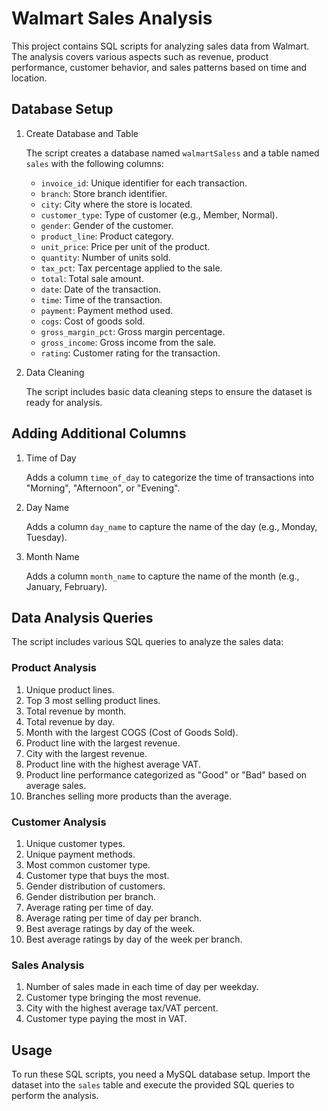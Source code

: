 # Walmart Sales Analysis

This project contains SQL scripts for analyzing sales data from Walmart. The analysis covers various aspects such as revenue, product performance, customer behavior, and sales patterns based on time and location.

## Database Setup

1. Create Database and Table

   The script creates a database named `walmartSaless` and a table named `sales` with the following columns:
   - `invoice_id`: Unique identifier for each transaction.
   - `branch`: Store branch identifier.
   - `city`: City where the store is located.
   - `customer_type`: Type of customer (e.g., Member, Normal).
   - `gender`: Gender of the customer.
   - `product_line`: Product category.
   - `unit_price`: Price per unit of the product.
   - `quantity`: Number of units sold.
   - `tax_pct`: Tax percentage applied to the sale.
   - `total`: Total sale amount.
   - `date`: Date of the transaction.
   - `time`: Time of the transaction.
   - `payment`: Payment method used.
   - `cogs`: Cost of goods sold.
   - `gross_margin_pct`: Gross margin percentage.
   - `gross_income`: Gross income from the sale.
   - `rating`: Customer rating for the transaction.

2. Data Cleaning

   The script includes basic data cleaning steps to ensure the dataset is ready for analysis.

## Adding Additional Columns

1. Time of Day

   Adds a column `time_of_day` to categorize the time of transactions into "Morning", "Afternoon", or "Evening".

2. Day Name

   Adds a column `day_name` to capture the name of the day (e.g., Monday, Tuesday).

3. Month Name

   Adds a column `month_name` to capture the name of the month (e.g., January, February).

## Data Analysis Queries

The script includes various SQL queries to analyze the sales data:

### Product Analysis

1. Unique product lines.
2. Top 3 most selling product lines.
3. Total revenue by month.
4. Total revenue by day.
5. Month with the largest COGS (Cost of Goods Sold).
6. Product line with the largest revenue.
7. City with the largest revenue.
8. Product line with the highest average VAT.
9. Product line performance categorized as "Good" or "Bad" based on average sales.
10. Branches selling more products than the average.

### Customer Analysis

1. Unique customer types.
2. Unique payment methods.
3. Most common customer type.
4. Customer type that buys the most.
5. Gender distribution of customers.
6. Gender distribution per branch.
7. Average rating per time of day.
8. Average rating per time of day per branch.
9. Best average ratings by day of the week.
10. Best average ratings by day of the week per branch.

### Sales Analysis

1. Number of sales made in each time of day per weekday.
2. Customer type bringing the most revenue.
3. City with the highest average tax/VAT percent.
4. Customer type paying the most in VAT.

## Usage

To run these SQL scripts, you need a MySQL database setup. Import the dataset into the `sales` table and execute the provided SQL queries to perform the analysis.
